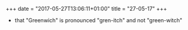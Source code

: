+++
date = "2017-05-27T13:06:11+01:00"
title = "27-05-17"
+++

* that "Greenwich" is pronounced "gren-itch" and not "green-witch"

